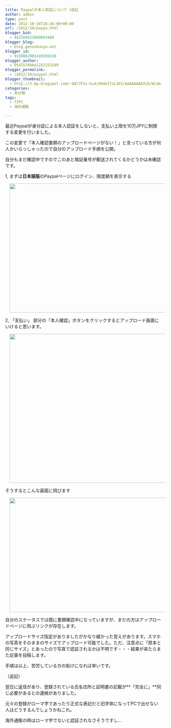 ```yaml
---
title: Paypalの本人認証について（追記
author: admin
type: post
date: 2012-10-16T18:36:00+00:00
url: /2012/10/paypa.html
blogger_bid:
  - 443169423969093484
blogger_blog:
  - blog.gensobunya.net
blogger_id:
  - 9158862901419194310
blogger_author:
  - 05415749641252153199
blogger_permalink:
  - /2012/10/paypal.html
blogger_thumbnail:
  - http://3.bp.blogspot.com/-QAl7Fzs-ku4/UH4mfIiL3bI/AAAAAAAAJC8/WCabsWL2jcI/s640/lightshot.png
categories:
  - 未分類
tags:
  - TIPS
  - 海外通販

---
```

最近Paypalが身分証による本人認証をしないと、支払い上限を10万JPYに制限する変更を行いました。
  
この変更で「本人確認書類のアップロードページがない！」と言っている方が何人かいらっしゃったので自分のアップロード手順を公開。
  
自分もまだ確認中ですのでこのあと暗証番号が郵送されてくるかどうかは未確認です。

1, まずは**日本語版**のPaypalページにログイン、限度額を表示する

<div class="separator" style="clear: both; text-align: center;">
  <a href="http://3.bp.blogspot.com/-QAl7Fzs-ku4/UH4mfIiL3bI/AAAAAAAAJC8/WCabsWL2jcI/s1600/lightshot.png" imageanchor="1" style="margin-left: 1em; margin-right: 1em;"><img border="0" height="416" src="https://blog.gensobunya.net/wp-content/uploads/2012/10/lightshot.png" width="640" /></a>
</div>

  2, 「支払い」 部分の「本人確認」ボタンをクリックするとアップロード画面にいけると思います。


<div class="separator" style="clear: both; text-align: center;">
  <a href="http://1.bp.blogspot.com/-F5cFZJPYedc/UH4moN6eKGI/AAAAAAAAJDE/qJwI-7TUBN8/s1600/lightshot1.png" imageanchor="1" style="margin-left: 1em; margin-right: 1em;"><img border="0" height="480" src="https://blog.gensobunya.net/wp-content/uploads/2012/10/lightshot1.png" width="640" /></a>
</div>

そうするとこんな画面に飛びます

<div class="separator" style="clear: both; text-align: center;">
  <a href="http://2.bp.blogspot.com/-75ny7pmJnZA/UH4nLQbFKNI/AAAAAAAAJDM/MH9qO_JrQuQ/s1600/Screenshot_1.png" imageanchor="1" style="margin-left: 1em; margin-right: 1em;"><img border="0" height="368" src="https://blog.gensobunya.net/wp-content/uploads/2012/10/Screenshot_1.png" width="640" /></a>
</div>

自分のステータスでは既に書類確認中になっていますが、まだの方はアップロードページに飛ぶリンクが存在します。
  
アップロードサイズ指定がありましたがかなり緩かった覚えがあります。スマホの写真をそのままのサイズでアップロード可能でした。ただ、注意点に「原本と同じサイズ」とあったので写真で認証されるかは不明です・・・結果が来たらまた記事を投稿します。

手順は以上、苦労している方の助けになれば幸いです。

（追記）
  
翌日に返信があり、登録されている氏名住所と証明書の記載が**「完全に」**同じ必要があるとの連絡がありました。
  
元々の登録がローマ字であったり正式な表記だと旧字体になってPCで出せない人はどうするんでしょうかねこれ。
  
海外通販の時はローマ字でないと認証されなさそうですし…

<!-- WP QUADS Content Ad Plugin v. 1.6.0 -->

<div class="quads-location quads-ad1" id="quads-ad1" style="float:none;margin:0px;">
  <!-- gensou-cycle_banner2_AdSense3_1x1_as -->
  
  <ins class="adsbygoogle"
     style="display:block"
     data-ad-client="ca-pub-0056151430743709"
     data-ad-slot="4152578227"
     data-ad-format="auto"></ins>
</div>